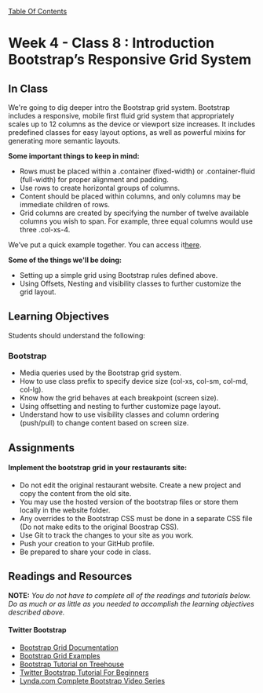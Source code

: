 [Table Of Contents](readme.md)

# Week 4 - Class 8 : Introduction Bootstrap’s Responsive Grid System

## In Class

We're going to dig deeper intro the Bootstrap grid system. Bootstrap includes a responsive, mobile first fluid grid system that appropriately scales up to 12 columns as the device or viewport size increases. It includes predefined classes for easy layout options, as well as powerful mixins for generating more semantic layouts.

**Some important things to keep in mind:**

- Rows must be placed within a .container (fixed-width) or .container-fluid (full-width) for proper alignment and padding.
- Use rows to create horizontal groups of columns.
- Content should be placed within columns, and only columns may be immediate children of rows.
- Grid columns are created by specifying the number of twelve available columns you wish to span. For example, three equal columns would use three .col-xs-4.

We’ve put a quick example together. You can access it[here](http://codepen.io/BrainStationEDU/pen/wAodF).

**Some of the things we'll be doing:**

- Setting up a simple grid using Bootstrap rules defined above.  
- Using Offsets, Nesting and visibility classes to further customize the grid layout.



## Learning Objectives

Students should understand the following:

### Bootstrap

- Media queries used by the Bootstrap grid system.
- How to use class prefix to specify device size (col-xs, col-sm, col-md, col-lg).
- Know how the grid behaves at each breakpoint (screen size).
- Using offsetting and nesting to further customize page layout.
- Understand how to use visibility classes and column ordering (push/pull) to change content based on screen size. 

## Assignments

#### Implement the bootstrap grid in your restaurants site:

- Do not edit the original restaurant website. Create a new project and copy the content from the old site.
- You may use the hosted version of the bootstrap files or store them locally in the website folder.
- Any overrides to the Bootstrap CSS must be done in a separate CSS file (Do not make edits to the original Boostrap CSS).
- Use Git to track the changes to your site as you work.
- Push your creation to your GitHub profile.
- Be prepared to share your code in class.

## Readings and Resources

**NOTE:** *You do not have to complete all of the readings and tutorials below. Do as much or as little as you needed to accomplish the learning objectives described above.* 

#### Twitter Bootstrap

- [Bootstrap Grid Documentation](http://getbootstrap.com/css/#grid)
- [Bootstrap Grid Examples](http://getbootstrap.com/examples/grid/)
- [Bootstrap Tutorial on Treehouse](http://teamtreehouse.com/library/building-websites-with-bootstrap-3)
- [Twitter Bootstrap Tutorial For Beginners](http://www.helloerik.com/bootstrap-3-grid-introduction)
- [Lynda.com Complete Bootstrap Video Series](https://www.youtube.com/watch?v=lS8Hr7Gt0iM&list=PLdGOU3qUduvVv8qCDz855zRZR7_IAX2RM)
